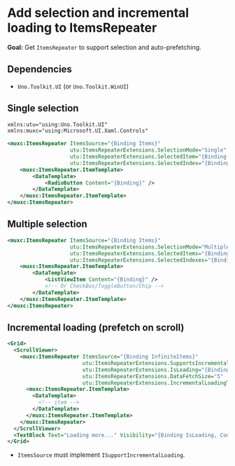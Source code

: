 # Add selection and incremental loading to ItemsRepeater

**Goal:** Get `ItemsRepeater` to support selection and auto-prefetching.

## Dependencies
- `Uno.Toolkit.UI` (or `Uno.Toolkit.WinUI`)

## Single selection
```xml
xmlns:utu="using:Uno.Toolkit.UI"
xmlns:muxc="using:Microsoft.UI.Xaml.Controls"

<muxc:ItemsRepeater ItemsSource="{Binding Items}"
                    utu:ItemsRepeaterExtensions.SelectionMode="Single"
                    utu:ItemsRepeaterExtensions.SelectedItem="{Binding Selected, Mode=TwoWay}"
                    utu:ItemsRepeaterExtensions.SelectedIndex="{Binding SelectedIndex, Mode=TwoWay}">
    <muxc:ItemsRepeater.ItemTemplate>
        <DataTemplate>
            <RadioButton Content="{Binding}" />
        </DataTemplate>
    </muxc:ItemsRepeater.ItemTemplate>
</muxc:ItemsRepeater>
```

## Multiple selection
```xml
<muxc:ItemsRepeater ItemsSource="{Binding Items}"
                    utu:ItemsRepeaterExtensions.SelectionMode="Multiple"
                    utu:ItemsRepeaterExtensions.SelectedItems="{Binding SelectedItems, Mode=TwoWay}"
                    utu:ItemsRepeaterExtensions.SelectedIndexes="{Binding SelectedIndexes, Mode=TwoWay}">
    <muxc:ItemsRepeater.ItemTemplate>
        <DataTemplate>
            <ListViewItem Content="{Binding}" />
            <!-- Or CheckBox/ToggleButton/Chip -->
        </DataTemplate>
    </muxc:ItemsRepeater.ItemTemplate>
</muxc:ItemsRepeater>
```

## Incremental loading (prefetch on scroll)
```xml
<Grid>
  <ScrollViewer>
    <muxc:ItemsRepeater ItemsSource="{Binding InfiniteItems}"
                        utu:ItemsRepeaterExtensions.SupportsIncrementalLoading="True"
                        utu:ItemsRepeaterExtensions.IsLoading="{Binding IsLoading, Mode=TwoWay}"
                        utu:ItemsRepeaterExtensions.DataFetchSize="5"
                        utu:ItemsRepeaterExtensions.IncrementalLoadingThreshold="2">
      <muxc:ItemsRepeater.ItemTemplate>
        <DataTemplate>
          <!-- item -->
        </DataTemplate>
      </muxc:ItemsRepeater.ItemTemplate>
    </muxc:ItemsRepeater>
  </ScrollViewer>
  <TextBlock Text="Loading more..." Visibility="{Binding IsLoading, Converter={StaticResource TrueToVisible}}" />
</Grid>
```
- `ItemsSource` must implement `ISupportIncrementalLoading`.
